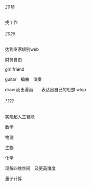 ###### 2018

找工作

###### 2025

达到专家级别web

财务自由

girl friend

guitar　编曲　演奏

draw 画出漫画　　表达出自己的思想 wlop

###### ????

实现超人工智能

数学

物理

生物

化学

理解四维空间　及更高维度

量子计算